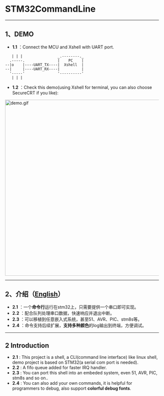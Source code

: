 # STM32CommandLine

___

## 1、DEMO
- **1.1** ：Connect the MCU and Xshell with UART port.
```
   | | |                _.--------._
  .-----.               |    PC    |
--|o    |----UART_TX----|  Xshell  |
--|     |----UART_RX----|          |
  '-----'               '----------'
   | | |
```
- **1.2** ：Check this demo(using Xshell for terminal, you can also choose SecureCRT if you like):
<img src="./Doc/demo.gif" width = "851" height = "576" alt="demo.gif" align=center />

___

## 2、介绍（[English](#2-introduction)）
- **2.1** ：一个**命令行**运行在stm32上，只需要提供一个串口即可实现。
- **2.2** ：配合队列处理串口数据，快速响应并退出中断。
- **2.3** ：可以移植到任意嵌入式系统，甚至51、AVR、PIC、stm8s等。
- **2.4** ：命令支持后续扩展，**支持多种颜色**的log输出到终端，方便调试。

___

## 2 Introduction

- **2.1** : This project is a shell, a CLI(command line interface) like linux shell, demo project is based on STM32(a serial com port is needed).
- **2.2** : A fifo queue added for faster IRQ handler.
- **2.3** : You can port this shell into an embeded system, even 51, AVR, PIC, stm8s and so on..
- **2.4** : You can also add your own commands, it is helpful for programmers to debug, also support **colorful debug fonts**.
